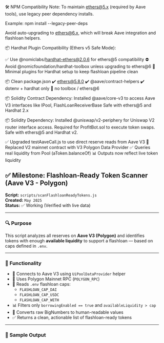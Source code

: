 🛠 NPM Compatibility Note:
To maintain ethers@5.x (required by Aave tools), use legacy peer dependency installs.

Example:
npm install --legacy-peer-deps <package-name>

Avoid auto-upgrading to ethers@6.x, which will break Aave integration and flashloan helpers.

📦 Hardhat Plugin Compatibility (Ethers v5 Safe Mode):

✅ Use @nomiclabs/hardhat-ethers@2.0.6 for ethers@5 compatibility
⛔️ Avoid @nomicfoundation/hardhat-toolbox unless upgrading to ethers@6
🧼 Minimal plugins for Hardhat setup to keep flashloan pipeline clean

📦 Clean package.json
✔️ ethers@5.8.0
✔️ @aave/contract-helpers
✔️ dotenv + hardhat only
🚫 no toolbox / ethers@6

📦 Solidity Contract Dependency:
Installed @aave/core-v3 to access Aave V3 interfaces like IPool, FlashLoanReceiverBase
Safe with ethers@5 and Hardhat 2.x

📦 Solidity Dependency:
Installed @uniswap/v2-periphery for Uniswap V2 router interface access.
Required for ProfitBot.sol to execute token swaps.
Safe with ethers@5 and Hardhat v2.

✅ Upgraded testAaveCall.js to use direct reserve reads from Aave V3
🔄 Replaced V2 mainnet contract with V3 Polygon Data Provider
✅ Queries real liquidity from Pool (aToken.balanceOf)
📊 Outputs now reflect live token liquidity

## ✅ Milestone: Flashloan-Ready Token Scanner (Aave V3 - Polygon)

**Script:** `scripts/scanFlashloanReadyTokens.js`  
**Created:** `May 2025`  
**Status:** ✅ Working (Verified with live data)

---

### 🔍 Purpose

This script analyzes all reserves on **Aave V3 (Polygon)** and identifies tokens with enough **available liquidity** to support a flashloan — based on caps defined in `.env`.

---

### 🧠 Functionality

- 📡 Connects to Aave V3 using `UiPoolDataProvider` helper
- 🔌 Uses Polygon Mainnet RPC (`POLYGON_RPC`)
- 🧾 Reads `.env` flashloan caps:
  - `FLASHLOAN_CAP_DAI`
  - `FLASHLOAN_CAP_USDC`
  - `FLASHLOAN_CAP_WETH`
- 📊 Filters only `borrowingEnabled == true` and `availableLiquidity > cap`
- 🧮 Converts raw BigNumbers to human-readable values
- ✅ Returns a clean, actionable list of flashloan-ready tokens

---

### 📄 Sample Output


